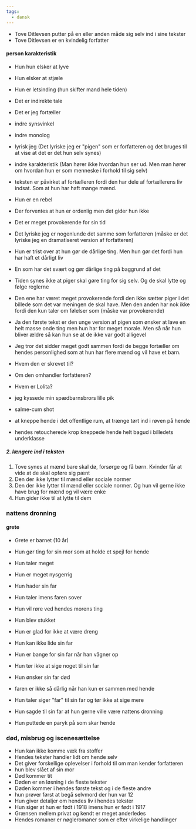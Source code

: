 ```yaml
---
tags:
  - dansk
---
```

- Tove Ditlevsen putter på en eller anden måde sig selv ind i sine tekster
- Tove Ditlevsen er en kvindelig forfatter
#### person karakteristik
- Hun hun elsker at lyve 
- Hun elsker at stjæle 
- Hun er letsinding (hun skifter mand hele tiden)
- Det er indirekte tale
- Det er jeg fortæller
- indre synsvinkel
- indre monolog
- lyrisk jeg (Det lyriske jeg er "pigen" som er forfatteren og det bruges til at vise at det er det hun selv synes)
- indre karakteristik (Man hører ikke hvordan hun ser ud. Men man hører om hvordan hun er som menneske i forhold til sig selv)
- teksten er påvirket af fortælleren fordi den har dele af fortællerens liv indsat. Som at hun har haft mange mænd.
- Hun  er en rebel
- Der forventes at hun er ordenlig men det gider hun ikke
- Det er meget provokerende for sin tid
- Det lyriske jeg er nogenlunde det samme som forfatteren (måske er det lyriske jeg en dramatiseret version af forfatteren)



- Hun er trist over at hun gør de dårlige ting. Men hun gør det fordi hun har haft et dårligt liv
- En som har det svært og gør dårlige ting på baggrund af det
- Tiden synes ikke at piger skal gøre ting for sig selv. Og de skal lytte og følge reglerne
- Den ene har været meget provokerende fordi den ikke sætter piger i det billede som det var meningen de skal have. Men den anden har nok ikke fordi den kun taler om følelser som (måske var provokerende)
- Ja den første tekst er den unge version af pigen som ønsker at lave en helt masse onde ting men hun har for meget morale. Men så når hun bliver ældre så kan hun se at de ikke var godt alligevel
- Jeg tror det sidder meget godt sammen fordi de begge fortæller om hendes personlighed som at hun har flere mænd og vil have et barn.






- Hvem den er skrevet til?
- Om den omhandler forfatteren?
- Hvem er Lolita?

- jeg kyssede min spædbarnsbrors lille pik
- salme-cum shot
- at kneppe hende i det offentlige rum, at trænge tørt ind i røven på hende
- hendes retoucherede krop kneppede hende helt bagud i billedets underklasse

##### 2. længere ind i teksten
1. Tove synes at mænd  bare skal dø, forsørge og få børn. Kvinder får at vide at de skal opføre sig pænt
2. Den der ikke lytter til mænd eller sociale normer
3. Den der ikke lytter til mænd eller sociale normer. Og hun vil gerne ikke have brug for mænd og vil være enke
4. Hun gider ikke til at lytte til dem


### nattens dronning
#### grete
- Grete er barnet (10 år)
- Hun gør ting for sin mor som at holde et spejl for hende
- Hun taler meget
- Hun er meget nysgerrig
- Hun hader sin far

- Hun taler imens faren sover
- Hun vil røre ved hendes morens ting
- Hun blev stukket
- Hun er glad for ikke at være dreng
- Hun kan ikke lide sin far
- Hun er bange for sin far når han vågner op
- Hun tør ikke at sige noget til sin far
- Hun ønsker sin far død
- faren er ikke så dårlig når han kun er sammen med hende
- Hun taler siger "far" til sin far og tør ikke at sige mere
- Hun sagde til sin far at hun gerne ville være nattens dronning
- Hun puttede en paryk på som skar hende




### død, misbrug og iscenesættelse
- Hun kan ikke komme væk fra stoffer
- Hendes tekster handler lidt om hende selv
- Det giver forskellige oplevelser i forhold til om man kender forfatteren
- hun blev slået af sin mor
- Død kommer tit
- Døden er en løsning i de fleste tekster
- Døden kommer i hendes første tekst og i de fleste andre
- hun prøver først at begå selvmord der hun var 12
- Hun giver detaljer om hendes liv i hendes tekster
- Hun siger at hun er født i 1918 imens hun er født i 1917
- Grænsen mellem privat og kendt er meget anderledes
- Hendes romaner er nøgleromaner som er efter virkelige handlinger
